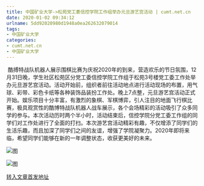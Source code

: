 ```yaml
---
title: 中国矿业大学->松苑党工委信控学院工作组举办元旦游艺宫活动 | cumt.net.cn
date: 2020-01-02 09:34:12
urlname: 5dd92020980d1948a0ea262632079014
tags: 
- 中国矿业大学
categories:
- cumt.net.cn
- 中国矿业大学
---
```

 酷搏特战队机器人展示围棋比赛为庆祝2020年的到来，营造欢乐的节日氛围，12月31日晚，学生社区松苑区分党工委信控学院工作组于松苑3号楼党工委工作处举办元旦游艺宫活动。活动开始前，组织者前往活动地点进行活动现场的布置，用气球、彩带、彩色卡纸等各种装饰品装扮工作处。晚上7点整，元旦游艺宫活动正式开始。娱乐项目十分丰富，有激烈的象棋、军棋博弈，引人注目的地面飞行棋比赛，极具观赏性的酷博特战队机器人战车展示，各个会场精彩的活动吸引了众多同学的参与。本次活动历时两个半小时，活动结束后，信控学院分党工委工作组的同学们对工作处进行了全面的打扫。本次游艺宫活动精彩有趣，不仅增添了同学们的生活乐趣，而且加深了同学们之间的友谊，增强了学院凝聚力。2020年即将来临，希望同学们能够在新的一年调整状态，收获更美好的未来。

![图](http://xwzx.cumt.edu.cn/_upload/article/images/b1/4e/9ea32c034a41a59fa3847c996f40/3339cbec-3ca1-4d88-b2d6-4f2e566b3b82.jpg)

![图](http://xwzx.cumt.edu.cn/_upload/article/images/b1/4e/9ea32c034a41a59fa3847c996f40/2ad5a33c-d2b6-410f-b804-60349b0f8b75.jpg)

[转入文章首发地址](http://xwzx.cumt.edu.cn/7d/4a/c523a556362/page.htm)